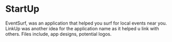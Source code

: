 # StartUp
EventSurf, was an application that helped you surf for local events near you. LinkUp was another idea for the application name as it helped u link with others. Files include, app designs, potential logos.
